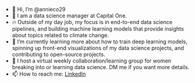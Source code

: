 - 👋 Hi, I’m @annieco29
- 👀 I am a data science manager at Capital One.
- 🔥 Outside of my day job, my focus is in end-to-end data science pipelines, and building machine learning models that provide insights about topics related to climate change.
- 🌱 I’m currently learning more about how to train deep learning models, spinning up front-end visualizations of my data science projects, and contributing to open-source projects.
- 📓 I host a virtual weekly collaboration/learning group for women breaking into or learning data science. DM me if you want more details.
- 📫 How to reach me: [LinkedIn](https://www.linkedin.com/in/annie-condon-3293b1a3/) 

<!---
annieco29/annieco29 is a ✨ special ✨ repository because its `README.md` (this file) appears on your GitHub profile.
You can click the Preview link to take a look at your changes.
--->
